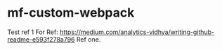 # mf-custom-webpack

Test ref 1
For Ref: https://medium.com/analytics-vidhya/writing-github-readme-e593f278a796
Ref one.
